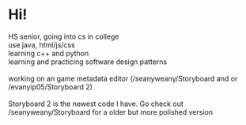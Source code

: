 <h1>Hi!</h1> 
HS senior, going into cs in college <br>
use java, html/js/css <br>
learning c++ and python <br>
learning and practicing software design patterns <br>
<br>
working on an game metadata editor (/seanyweany/Storyboard and or /evanyip05/Storyboard 2) <br>
<br>
Storyboard 2 is the newest code I have. Go check out /seanyweany/Storyboard for a older but more polished version

<!--
**evanyip05/evanYip05** is a ✨ _special_ ✨ repository because its `README.md` (this file) appears on your GitHub profile.

Here are some ideas to get you started:

- 🔭 I’m currently working on ...
- 🌱 I’m currently learning ...
- 👯 I’m looking to collaborate on ...
- 🤔 I’m looking for help with ...
- 💬 Ask me about ...
- 📫 How to reach me: ...
- 😄 Pronouns: ...
- ⚡ Fun fact: ...
-->
